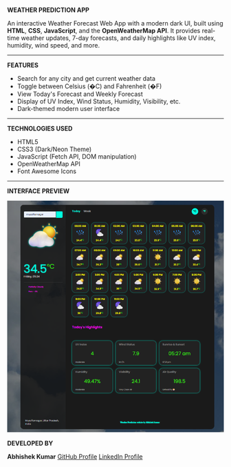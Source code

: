 **WEATHER PREDICTION APP**

An interactive Weather Forecast Web App with a modern dark UI, built using **HTML**, **CSS**, **JavaScript**, and the **OpenWeatherMap API**. It provides real-time weather updates, 7-day forecasts, and daily highlights like UV index, humidity, wind speed, and more.

---

**FEATURES**

* Search for any city and get current weather data
* Toggle between Celsius (�C) and Fahrenheit (�F)
* View Today's Forecast and Weekly Forecast
* Display of UV Index, Wind Status, Humidity, Visibility, etc.
* Dark-themed modern user interface

---

**TECHNOLOGIES USED**

* HTML5
* CSS3 (Dark/Neon Theme)
* JavaScript (Fetch API, DOM manipulation)
* OpenWeatherMap API
* Font Awesome Icons

---

**INTERFACE PREVIEW**

![Interface Screenshot](interface.png)


**DEVELOPED BY**

**Abhishek Kumar**
[GitHub Profile](https://github.com/KUMARabhishek2005)
[LinkedIn Profile](https://www.linkedin.com/in/abhishek-kumar-2a746a247/)
